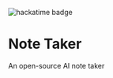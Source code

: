 ![hackatime badge](https://hackatime-badge.hackclub.com/U0857UWECTS/note-taker)

# Note Taker

An open-source AI note taker 
